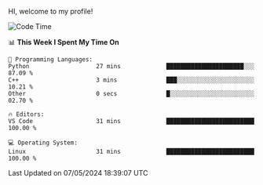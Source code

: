 HI, welcome to my profile!
<!--START_SECTION:waka-->
![Code Time](http://img.shields.io/badge/Code%20Time-1%2C857%20hrs%2047%20mins-blue)

📊 **This Week I Spent My Time On** 

```text
💬 Programming Languages: 
Python                   27 mins             ██████████████████████░░░   87.09 % 
C++                      3 mins              ███░░░░░░░░░░░░░░░░░░░░░░   10.21 % 
Other                    0 secs              █░░░░░░░░░░░░░░░░░░░░░░░░   02.70 % 

🔥 Editors: 
VS Code                  31 mins             █████████████████████████   100.00 % 

💻 Operating System: 
Linux                    31 mins             █████████████████████████   100.00 % 
```


 Last Updated on 07/05/2024 18:39:07 UTC
<!--END_SECTION:waka-->
